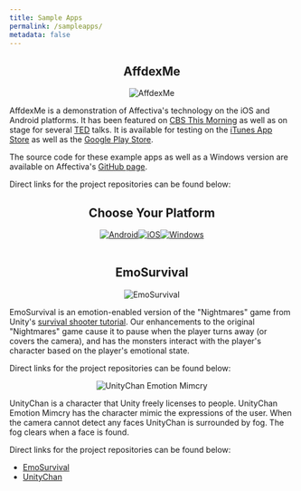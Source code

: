 ```yaml
---
title: Sample Apps
permalink: /sampleapps/
metadata: false
---
```


<center>
<h2> AffdexMe </h2>
<img src="{{ "/images/affdexmedemo.png" | prepend: site.baseurl }}" title="AffdexMe">
</center>

AffdexMe is a demonstration of Affectiva's technology on the iOS and Android platforms. It has been featured on <a href="http://www.cbsnews.com/videos/future-uses-for-facial-recognition-technology/" target="_blank">CBS This Morning</a> as well as on stage for several <a href="https://www.ted.com/talks/rana_el_kaliouby_this_app_knows_how_you_feel_from_the_look_on_your_face?language=en" target="_blank">TED</a> talks. It is available for testing on the <a href="https://itunes.apple.com/ca/app/affdexme/id971529011" target="_blank">iTunes App Store</a> as well as the <a href="https://play.google.com/store/apps/details?id=com.affectiva.affdexme" target="_blank">Google Play Store</a>.


The source code for these example apps as well as a Windows version are available on Affectiva's [GitHub page](https://github.com/Affectiva). 

Direct links for the project repositories can be found below:

<center>
<h2>  Choose Your Platform </h2>
</center>
<center>
<a href="https://github.com/Affectiva/android-sample-apps" target="_blank"><img src="{{ "/images/android.png" | prepend: site.baseurl }}" title="Android"></a><a href="https://github.com/Affectiva/ios-sdk-samples" target="_blank"><img src="{{ "/images/apple.png" | prepend: site.baseurl }}" title="iOS"></a><a href="https://github.com/Affectiva/win-sdk-samples" target="_blank"><img src="{{ "/images/windows.png" | prepend: site.baseurl }}" title="Windows"></a>
</center>


<br />

<center>
<h2> EmoSurvival </h2>
<img src="{{ "/images/PausedGame.png" | prepend: site.baseurl }}" title="EmoSurvival">
</center>

EmoSurvival is an emotion-enabled version of the "Nightmares" game from Unity's [survival shooter tutorial](https://unity3d.com/learn/tutorials/projects/survival-shooter-project).  Our enhancements to the original "Nightmares" game cause it to pause when the player turns away (or covers the camera), and has the monsters interact with the player's character based on the player's emotional state.

Direct links for the project repositories can be found below:


<center>
<img src="{{ "/images/Fog.png" | prepend: site.baseurl }}" title="UnityChan Emotion Mimcry">
</center>

UnityChan is a character that Unity freely licenses to people.  UnityChan Emotion Mimcry has the character mimic the expressions of the user.  When the camera cannot detect any faces UnityChan is surrounded by fog.  The fog clears when a face is found.

Direct links for the project repositories can be found below:


* <a href="https://github.com/Affectiva/EmoSurvival" target="_blank">EmoSurvival</a>
* <a href="https://github.com/Affectiva/UnityChan" target="_blank">UnityChan</a>